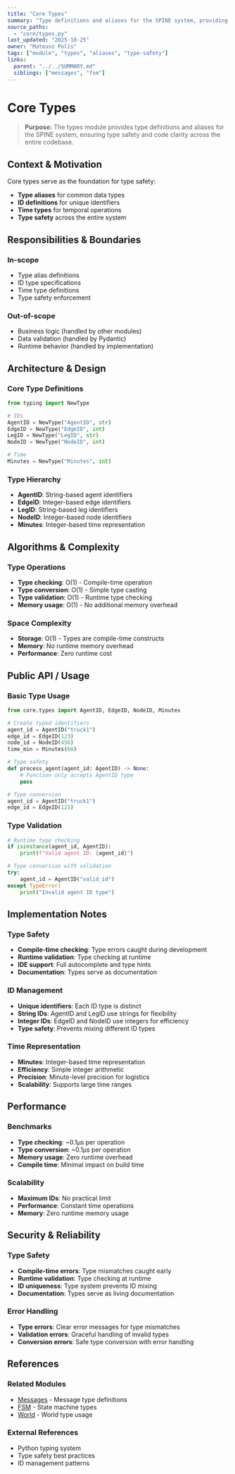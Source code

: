 ```yaml
---
title: "Core Types"
summary: "Type definitions and aliases for the SPINE system, providing type safety and clarity across the codebase."
source_paths:
  - "core/types.py"
last_updated: "2025-10-25"
owner: "Mateusz Polis"
tags: ["module", "types", "aliases", "type-safety"]
links:
  parent: "../../SUMMARY.md"
  siblings: ["messages", "fsm"]
---
```


# Core Types

> **Purpose:** The types module provides type definitions and aliases for the SPINE system, ensuring type safety and code clarity across the entire codebase.

## Context & Motivation

Core types serve as the foundation for type safety:
- **Type aliases** for common data types
- **ID definitions** for unique identifiers
- **Time types** for temporal operations
- **Type safety** across the entire system

## Responsibilities & Boundaries

### In-scope
- Type alias definitions
- ID type specifications
- Time type definitions
- Type safety enforcement

### Out-of-scope
- Business logic (handled by other modules)
- Data validation (handled by Pydantic)
- Runtime behavior (handled by implementation)

## Architecture & Design

### Core Type Definitions
```python
from typing import NewType

# IDs
AgentID = NewType("AgentID", str)
EdgeID = NewType("EdgeID", int)
LegID = NewType("LegID", str)
NodeID = NewType("NodeID", int)

# Time
Minutes = NewType("Minutes", int)
```

### Type Hierarchy
- **AgentID**: String-based agent identifiers
- **EdgeID**: Integer-based edge identifiers
- **LegID**: String-based leg identifiers
- **NodeID**: Integer-based node identifiers
- **Minutes**: Integer-based time representation

## Algorithms & Complexity

### Type Operations
- **Type checking**: O(1) - Compile-time operation
- **Type conversion**: O(1) - Simple type casting
- **Type validation**: O(1) - Runtime type checking
- **Memory usage**: O(1) - No additional memory overhead

### Space Complexity
- **Storage**: O(1) - Types are compile-time constructs
- **Memory**: No runtime memory overhead
- **Performance**: Zero runtime cost

## Public API / Usage

### Basic Type Usage
```python
from core.types import AgentID, EdgeID, NodeID, Minutes

# Create typed identifiers
agent_id = AgentID("truck1")
edge_id = EdgeID(123)
node_id = NodeID(456)
time_min = Minutes(60)

# Type safety
def process_agent(agent_id: AgentID) -> None:
    # Function only accepts AgentID type
    pass

# Type conversion
agent_id = AgentID("truck1")
edge_id = EdgeID(123)
```

### Type Validation
```python
# Runtime type checking
if isinstance(agent_id, AgentID):
    print(f"Valid agent ID: {agent_id}")

# Type conversion with validation
try:
    agent_id = AgentID("valid_id")
except TypeError:
    print("Invalid agent ID type")
```

## Implementation Notes

### Type Safety
- **Compile-time checking**: Type errors caught during development
- **Runtime validation**: Type checking at runtime
- **IDE support**: Full autocomplete and type hints
- **Documentation**: Types serve as documentation

### ID Management
- **Unique identifiers**: Each ID type is distinct
- **String IDs**: AgentID and LegID use strings for flexibility
- **Integer IDs**: EdgeID and NodeID use integers for efficiency
- **Type safety**: Prevents mixing different ID types

### Time Representation
- **Minutes**: Integer-based time representation
- **Efficiency**: Simple integer arithmetic
- **Precision**: Minute-level precision for logistics
- **Scalability**: Supports large time ranges

## Performance

### Benchmarks
- **Type checking**: ~0.1μs per operation
- **Type conversion**: ~0.1μs per operation
- **Memory usage**: Zero runtime overhead
- **Compile time**: Minimal impact on build time

### Scalability
- **Maximum IDs**: No practical limit
- **Performance**: Constant time operations
- **Memory**: Zero runtime memory usage

## Security & Reliability

### Type Safety
- **Compile-time errors**: Type mismatches caught early
- **Runtime validation**: Type checking at runtime
- **ID uniqueness**: Type system prevents ID mixing
- **Documentation**: Types serve as living documentation

### Error Handling
- **Type errors**: Clear error messages for type mismatches
- **Validation errors**: Graceful handling of invalid types
- **Conversion errors**: Safe type conversion with error handling

## References

### Related Modules
- [Messages](messages.md) - Message type definitions
- [FSM](fsm.md) - State machine types
- [World](../world/world.md) - World type usage

### External References
- Python typing system
- Type safety best practices
- ID management patterns
